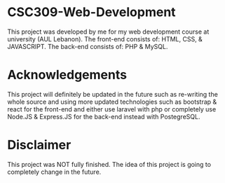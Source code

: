 # CSC309-Web-Development
This project was developed by me for my web development course at university (AUL Lebanon).
The front-end consists of: HTML, CSS, & JAVASCRIPT.
The back-end consists of: PHP & MySQL.

# Acknowledgements
This project will definitely be updated in the future such as re-writing the whole source and using more updated technologies such as bootstrap & react for the front-end and either use laravel with php or completely use Node.JS & Express.JS for the back-end instead with PostegreSQL.

# Disclaimer
This project was NOT fully finished. The idea of this project is going to completely change in the future.